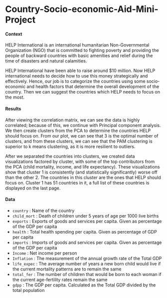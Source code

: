 # Country-Socio-economic-Aid-Mini-Project

#### Context
HELP International is an international humanitarian Non-Governmental Organization (NGO) that is committed to fighting poverty and providing the people of backward countries with basic amenities and relief during the time of disasters and natural calamities.

HELP International have been able to raise around $10 million. Now HELP international needs to decide how to use this money strategically and effectively. Hence, our job is to categorize the countries using some socio-economic and health factors that determine the overall development of the country. Then we can suggest the countries which HELP needs to focus on the most.

#### Results

  After viewing the correlation matrix, we can see the data is highly correlated; because of this, we continue with Principal component analysis. We then create clusters from the PCA to determine the countries HELP should focus on. From our plot, we can see that 3 is the optimal number of clusters, and from these clusters, we can see that the PAM clustering is superior to k means clustering, as it is more resilient to outliers.
  
  After we separated the countries into clusters, we created data visualizations factored by cluster, with some of the top contributors from the PCA (child mortality, income, and life expectancy). These visualizations show that cluster 1 is consistently (and statistically significantly) worse off than the other 2. The countries in this cluster are the ones that HELP should focus on.  Cluster 1 has 51 countries in it, a full list of these countries is displayed on the last page.

#### Data
+ `country` : Name of the country
+ `child_mort` : Death of children under 5 years of age per 1000 live births
+ `exports` : Exports of goods and services per capita. Given as percentage of the GDP per capita
+ `health` : Total health spending per capita. Given as percentage of GDP per capita
+ `imports` : Imports of goods and services per capita. Given as percentage of the GDP per capita
+ `Income` : Net income per person
+ `Inflation` : The measurement of the annual growth rate of the Total GDP
+ `life_expec` : The average number of years a new born child would live if the current mortality patterns are to remain the same
+ `total_fer` : The number of children that would be born to each woman if the current age-fertility rates remain the same
+ `gdpp` : The GDP per capita. Calculated as the Total GDP divided by the total population
